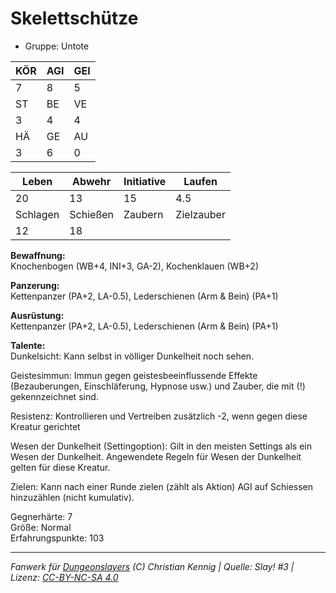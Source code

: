 # Skelettschütze  
- Gruppe: Untote  

| KÖR | AGI | GEI |  
| --- | --- | --- |  
| 7   | 8   | 5   |
| ST  | BE  | VE  |  
| 3   | 4   | 4   |
| HÄ  | GE  | AU  |  
| 3   | 6   | 0   |


| Leben    | Abwehr   | Initiative | Laufen     |
| -------- | -------- | ---------- | ---------- |
| 20       | 13       | 15         | 4.5        |
| Schlagen | Schießen | Zaubern    | Zielzauber |
| 12       | 18       |            |            |

**Bewaffnung:**  
Knochenbogen (WB+4, INI+3, GA-2), Kochenklauen (WB+2)

**Panzerung:**  
Kettenpanzer (PA+2, LA-0.5), Lederschienen (Arm & Bein) (PA+1)

**Ausrüstung:**  
Kettenpanzer (PA+2, LA-0.5), Lederschienen (Arm & Bein) (PA+1)

**Talente:**  
Dunkelsicht: Kann selbst in völliger Dunkelheit noch sehen. 

Geistesimmun: Immun gegen geistesbeeinflussende Effekte (Bezauberungen, Einschläferung, Hypnose usw.) und Zauber, die mit (!) gekennzeichnet sind. 

Resistenz: Kontrollieren und Vertreiben zusätzlich -2, wenn gegen diese Kreatur gerichtet 

Wesen der Dunkelheit (Settingoption): Gilt in den meisten Settings als ein Wesen der Dunkelheit. Angewendete Regeln für Wesen der Dunkelheit gelten für diese Kreatur. 

Zielen: Kann nach einer Runde zielen (zählt als Aktion) AGI auf Schiessen hinzuzählen (nicht kumulativ). 


Gegnerhärte: 7  
Größe: Normal  
Erfahrungspunkte: 103  



___
*Fanwerk für [Dungeonslayers](https://www.dungeonslayers.net/) (C) Christian Kennig | Quelle: Slay! #3 | Lizenz: [CC-BY-NC-SA 4.0](https://creativecommons.org/licenses/by-nc-sa/4.0/deed.de)*
